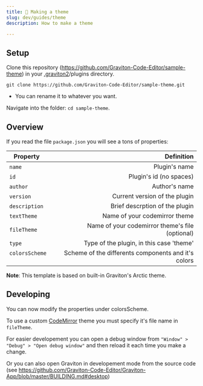 ```yaml
---
title: 🎨 Making a theme
slug: dev/guides/theme
description: How to make a theme

---
```



## Setup

Clone this repository (https://github.com/Graviton-Code-Editor/sample-theme) in your [.graviton2](/docs/dev/fundamentals/graviton2)/plugins directory.

```shell
git clone https://github.com/Graviton-Code-Editor/sample-theme.git
```

* You can rename it to whatever you want.

Navigate into the folder: `cd sample-theme`.

## Overview

If you read the file `package.json` you will see a tons of properties:

|  Property     &nbsp; &nbsp; &nbsp;| Definition                                                 |
| ----------------------------------|----------------------------------------------------------: |
| `name`        &nbsp; &nbsp; &nbsp;| Plugin's name                                              |
| `id`          &nbsp; &nbsp; &nbsp;| Plugin's id (no spaces)                                    |
| `author`      &nbsp; &nbsp; &nbsp;| Author's name                                              |
| `version`     &nbsp; &nbsp; &nbsp;| Current version of the plugin                              |
| `description` &nbsp; &nbsp; &nbsp;| Brief descrption of the plugin                             |
| `textTheme`   &nbsp; &nbsp; &nbsp;| Name of your codemirror theme                              |
| `fileTheme`   &nbsp; &nbsp; &nbsp;| Name of your codemirror theme's file (optional)            |
| `type`        &nbsp; &nbsp; &nbsp;| Type of the plugin, in this case 'theme'                   |
| `colorsScheme`&nbsp; &nbsp; &nbsp;| Scheme of the differents components and it's colors        |

**Note**: This template is based on built-in Graviton's Arctic theme.


## Developing

You can now modify the properties under colorsScheme.

To use a custom [CodeMirror](https://codemirror.net/doc/manual.html) theme you must specify it's file name in `fileTheme`.

For easier developement you can open a debug window from `"Window" > "Debug" > "Open debug window"` and then reload it each time you make a change.

Or you can also open Graviton in developement mode from the source code (see https://github.com/Graviton-Code-Editor/Graviton-App/blob/master/BUILDING.md#desktop)



